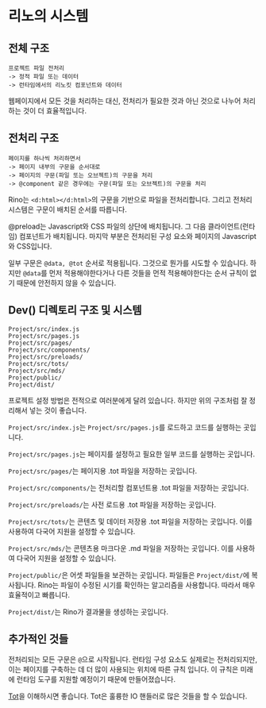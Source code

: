 # 리노의 시스템

## 전체 구조

```
프로젝트 파일 전처리
-> 정적 파일 또는 데이터
-> 런타임에서의 리노킷 컴포넌트와 데이터
```

웹페이지에서 모든 것을 처리하는 대신, 전처리가 필요한 것과 아닌 것으로 나누어 처리하는 것이 더 효율적입니다.

## 전처리 구조

```
페이지를 하나씩 처리하면서
-> 페이지 내부의 구문을 순서대로
-> 페이지의 구문(파일 또는 오브젝트)의 구문을 처리
-> @component 같은 경우에는 구문(파일 또는 오브젝트)의 구문을 처리
```

Rino는 `<d:html></d:html>`의 구문을 기반으로 파일을 전처리합니다. 그리고 전처리 시스템은 구문이 배치된 순서를 따릅니다.

@preload는 Javascript와 CSS 파일의 상단에 배치됩니다. 그 다음 클라이언트(런타임) 컴포넌트가 배치됩니다. 마지막 부분은 전처리된 구성 요소와 페이지의 Javascript와 CSS입니다.

일부 구문은 `@data, @tot` 순서로 적용됩니다. 그것으로 뭔가를 시도할 수 있습니다. 하지만 `@data`를 먼저 적용해야한다거나 다른 것들을 먼적 적용해야한다는 순서 규칙이 없기 때문에 안전하지 않을 수 있습니다.

## Dev() 디렉토리 구조 및 시스템

```
Project/src/index.js
Project/src/pages.js
Project/src/pages/
Project/src/components/
Project/src/preloads/
Project/src/tots/
Project/src/mds/
Project/public/
Project/dist/
```

프로젝트 설정 방법은 전적으로 여러분에게 달려 있습니다. 하지만 위의 구조처럼 잘 정리해서 넣는 것이 좋습니다.

`Project/src/index.js`는 `Project/src/pages.js`를 로드하고 코드를 실행하는 곳입니다.

`Project/src/pages.js`는 페이지를 설정하고 필요한 일부 코드를 실행하는 곳입니다.

`Project/src/pages/`는 페이지용 .tot 파일을 저장하는 곳입니다.

`Project/src/components/`는 전처리할 컴포넌트용 .tot 파일을 저장하는 곳입니다.

`Project/src/preloads/`는 사전 로드용 .tot 파일을 저장하는 곳입니다.

`Project/src/tots/`는 콘텐츠 및 데이터 저장용 .tot 파일을 저장하는 곳입니다. 이를 사용하여 다국어 지원을 설정할 수 있습니다.

`Project/src/mds/`는 콘텐츠용 마크다운 .md 파일을 저장하는 곳입니다. 이를 사용하여 다국어 지원을 설정할 수 있습니다.

`Project/public/`은 어셋 파일들을 보관하는 곳입니다. 파일들은 `Project/dist/`에 복사됩니다. Rino는 파일이 수정된 시기를 확인하는 알고리즘을 사용합니다. 따라서 매우 효율적이고 빠릅니다.

`Project/dist/`는 Rino가 결과물을 생성하는 곳입니다.

## 추가적인 것들

전처리되는 모든 구문은 `@`으로 시작됩니다. 런타임 구성 요소도 실제로는 전처리되지만, 이는 페이지를 구축하는 데 더 많이 사용되는 위치에 따른 규칙 입니다. 이 규칙은 미래에 런타임 도구를 지원할 예정이기 때문에 만들어졌습니다.

[Tot](https://github.com/opdev1004/totjs)을 이해하시면 좋습니다. Tot은 훌륭한 IO 핸들러로 많은 것들을 할 수 있습니다.
